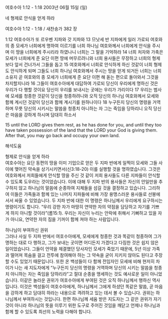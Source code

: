 여호수아 1:12 - 1:18 
2003년 06월 15일 (일)

네 형제로 안식을 얻게 하라



여호수아 1:12 - 1:18 / 새찬송가 382 장


1:12 여호수아가 또 르우벤 지파와 갓 지파와 
13 므낫세 반 지파에게 일러 가로되 여호와의 종 모세가 너희에게 명하여 이르기를 너희 하나님 여호와께서 너희에게 안식을 주시며 이 땅을 너희에게 주시리라 하였나니 너희는 그 말을 기억하라 
14 너희 처자와 가축은 모세가 너희에게 준 요단 이편 땅에 머무르려니와 너희 용사들은 무장하고 너희의 형제보다 앞서 건너가서 그들을 돕고 
15 여호와께서 너희로 안식하게 하신 것같이 너희 형제도 안식하게 되며 그들도 너희 하나님 여호와께서 주시는 땅을 얻게 되거든 너희는 너희 소유지 곧 여호와의 종 모세가 너희에게 준 요단 이편 해 돋는 편으로 돌아와서 그것을 차지할지니라
16 그들이 여호수아에게 대답하여 가로되 당신이 우리에게 명하신 것은 우리가 다 행할 것이요 당신이 우리를 보내시는 곳에는 우리가 가리이다 
17 우리는 범사에 모세를 청종한 것같이 당신을 청종하려니와 오직 당신의 하나님 여호와께서 모세와 함께 계시던 것같이 당신과 함께 계시기를 원하나이다 
18 누구든지 당신의 명령을 거역하며 무릇 당신의 시키시는 말씀을 청종치 아니하는 자 그는 죽임을 당하리니 오직 당신은 마음을 강하게 하시며 담대히 하소서

15 until the LORD gives them rest, as he has done for you, and until they too have taken possession of the land that the LORD your God is giving them. After that, you may go back and occupy your own land.

해석도움





형제로 안식을 얻게 하라  
여호수아는 요단 동편의 땅을 이미 기업으로 얻은 두 지파 반에게 일찍이 모세와 그들 사이에 맺어진 약속을 상기시키면서(신3:18-20) 이를 실행할 것을 명하였습니다. 그것은 여호와께서 저희들에게 안식할 땅을 주신 것 같이 저희 용사들도 다른 지파들이 안식할 수 있도록 도우라는 것이었습니다. 이에 대해 두 지파 반의 용사들은 자신의 안일만을 추구하지 않고 하나님의 말씀에 순종하여 지체들을 섬길 것을 결정하고 있습니다. 그리하여 이들은 가족들과 함께 있는 나머지 지파들에 비해 가장 용맹스러운 용사들로 선봉에 서서 싸울 수 있었습니다. 두 지파 반에 대한 이 명령은 하나님께서 우리에게 요구하시는 명령이기도 합니다. “우리 강한 자가 마땅히 연약한 자의 약점을 담당하고 자기를 기쁘게 하지 아니할 것이라”(롬15:1). 우리는 자신이 누리는 안락에 취해서 기뻐하고 있을 자가 아니요, 연약한 자의 짐을 기꺼이 함께 져야 하는 사람입니다. 

하나님이 부여하신 권위  
그러나 사실 두 지파 반에서 여호수아에게,  모세에게 청종한 것과 똑같이 청종하여 그가 명하는 대로 다 행하고, 그가 보내는 곳이면 어디든지 가겠다고 다짐한 것은 쉽지 않은 일이었습니다. 그들이 언약을 체결했던 당사자인 모세가 죽었기 때문에, 5년 이상 가족과 떨어져 목숨을 걸고 전투에 참여해야 하는 그 약속을 굳이 지키지 않아도 된다고 주장할 수도 있었기 때문입니다. 또한 온 백성들이 다 함께 전임자인 모세에 비해 현저히 차이가 나는 새 지도자에게 “누구든지 당신의 명령을 거역하며 당신의 시키는 말씀을 청종치 아니하는 자는 죽임을 당하리라”고  절대 순종을 맹세하는 것도 예사로운 일이 아니었습니다.  이같은 놀라운 권위가 여호수아에게 부여된 것은 오직 하나님께서 행하신 역사입니다. 이것은 백성들이 여호수아에게, 하나님께서 그에게 하셨던 똑같은 말씀, 곧 마음을 강하게 하고 담대히 하라는 내용으로 격려하고 있는 데서 볼 수 있습니다. 권위는 하나님께서 부여하시는 것입니다. 한편 하나님께 세움 받은 지도자는 그 같은 권위가 자기 것이 아니라 하나님의 뜻을 이루기 위한 도구로 주어진 것임을 깨닫고 언제나 하나님과 함께 할 수 있도록 최선의 노력을 다해야 합니다.